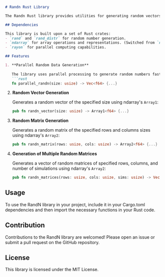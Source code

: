 ```markdown
# Randn Rust Library

The Randn Rust library provides utilities for generating random vectors, matrices, and a list of matrices with values sampled from the standard normal distribution. It leverages the power of parallel processing to efficiently generate large sets of data.

## Dependencies

This library is built upon a set of Rust crates:
- `rand` and `rand_distr` for random number generation.
- `ndarray` for array operations and representations. (Switched from `nalgebra`)
- `rayon` for parallel computing capabilities.

## Features

1. **Parallel Random Data Generation**
   
   The library uses parallel processing to generate random numbers faster:
   ```rust
   fn parallel_randn(size: usize) -> Vec<f64> {...}
   ```

2. **Random Vector Generation**

   Generates a random vector of the specified size using ndarray's `Array1`:
   ```rust
   pub fn randn_vector(size: usize) -> Array1<f64> {...}
   ```

3. **Random Matrix Generation**

   Generates a random matrix of the specified rows and columns sizes using ndarray's `Array2`:
   ```rust
   pub fn randn_matrix(rows: usize, cols: usize) -> Array2<f64> {...}
   ```

4. **Generation of Multiple Random Matrices**

   Generates a vector of random matrices of specified rows, columns, and number of simulations using ndarray's `Array2`:
   ```rust
   pub fn randn_matrices(rows: usize, cols: usize, sims: usize) -> Vec<Array2<f64>> {...}
   ```

## Usage

To use the RandN library in your project, include it in your Cargo.toml dependencies and then import the necessary functions in your Rust code.

## Contribution

Contributions to the RandN library are welcomed! Please open an issue or submit a pull request on the GitHub repository.

## License

This library is licensed under the MIT License.
```